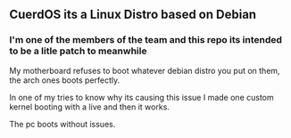 ## CuerdOS its a Linux Distro based on Debian

### I'm one of the members of the team and this repo its intended to be a litle patch to meanwhile 

My motherboard refuses to boot whatever debian distro you put on them, the arch ones boots perfectly. 

In one of my tries to know why its causing this issue I made one custom kernel booting with a live and then it works.

The pc boots without issues. 
